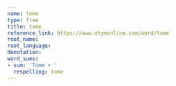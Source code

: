 ```yaml
---
name: tome
type: free
title: tome
reference_link: https://www.etymonline.com/word/tome
root_name: 
root_language: 
denotation: 
word_sums:
- sum: 'Tome + '
  respelling: tome
---
```

